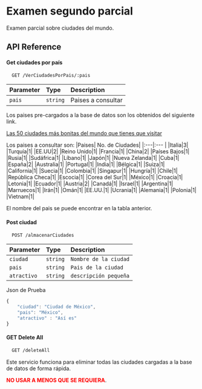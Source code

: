 
# Examen segundo parcial

Examen parcial sobre ciudades del mundo.

## API Reference

#### Get ciudades por país

```bash
  GET /VerCiudadesPorPais/:pais
```

| Parameter | Type     | Description                |
| :-------- | :------- | :------------------------- |
| `pais` | `string` | Paises a consultar|

Los paises pre-cargados a la base de datos son los obtenidos del siguiente link.

[Las 50 ciudades más bonitas del mundo que tienes que visitar](https://tipsparatuviaje.com/ciudades-mas-bonitas-del-mundo/)

Los paises a consultar son:
|Paises| No. de Ciudades|
|:---|:--- |
|Italia|3|
|Turquía|1|
|EE.UU|2|
|Reino Unido|1|
|Francia|1|
|China|2|
|Países Bajos|1|
|Rusia|1|
|Sudáfrica|1|
|Líbano|1|
|Japón|1|
|Nueva Zelanda|1|
|Cuba|1|
|España|2|
|Australia|1|
|Portugal|1|
|India|1|
|Bélgica|1|
|Suiza|1|
|California|1|
|Suecia|1|
|Colombia|1|
|Singapur|1|
|Hungría|1|
|Chile|1|
|República Checa|1|
|Escocia|1|
|Corea del Sur|1|
|México|1|
|Croacia|1|
|Letonia|1|
|Ecuador|1|
|Austria|2|
|Canadá|1|
|Israel|1|
|Argentina|1|
|Marruecos|1|
|Irán|1|
|Omán|1|
|EE.UU.|1|
|Ucrania|1|
|Alemania|1|
|Polonia|1|
|Vietnam|1|

El nombre del pais se puede encontrar en la tabla anterior.

#### Post ciudad

```bash
  POST /almacenarCiudades
```

| Parameter | Type     | Description                       |
| :-------- | :------- | :-------------------------------- |
| `ciudad`      | `string` | `Nombre de la ciudad` |
| `pais`      | `string` | `Pais de la ciudad` |
| `atractivo`      | `string` | `descripción pequeña` |

Json de Prueba
```javascript
{
    "ciudad": "Ciudad de México",
    "pais": "México",
    "atractivo" : "Así es"
}
```
#### GET Delete All

```bash
  GET /deleteAll
```
Este servicio funciona para eliminar todas las ciudades cargadas a la base de datos de forma rápida.

<span style="color:red"> <strong>NO USAR A MENOS QUE SE REQUIERA</strong></span>.
